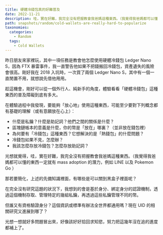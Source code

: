```yaml
---
title: 硬體冷錢包真的好難普及
date: 2022-11-21
description: 哇，實在好難，我完全沒有把握教會我爸媽這種東西。（我覺得我爸媽都可以懂的東西一定就有 mass adoption 的潛力，例如 LINE 以及 Pokemon Go ）
path: snapshots/random/cold-wallets-are-really-hard-to-popularize
taxonomies:
  categories: 
    - Random
  tags: 
    - Cold Wallets
---
```


昨日朋友來家裡玩，其中一項任務是教會他怎麼使用硬體冷錢包 Ledger Nano S，因為 FTX 暴雷事件，我一直警告他如果不把錢搬回冷錢包，資產遺失的風險會很高。剛好我在 2018 入坑時，一次買了兩個 Ledger Nano S，其中有一個一直閒置不用，就想說先借他用用。

趁這機會，剛好可以從一個外行人、純新手的角度，體驗看看「硬體冷錢包」這種東西的普及障礙到底有多大。

在體驗過程中我發現，要能夠「放心地」使用這種東西，可能至少要對下列概念都有基礎的理解（或有意願放在心上）：

- 什麼是私鑰？什麼是助記詞？他們之間的關係是什麼？
- 區塊鏈帳本的意義是什麼，你的幣是「放在」哪裏？（並非放在錢包裡）
- 為何要有「冷錢包」這種東西？它想解決的是「熱錢包」的什麼問題？
- 冷錢包如果不見，怎麼辦？
- 我該怎麼存放冷錢包？怎麼存放助記詞？

光想就覺得，哇，實在好難，我完全沒有把握教會我爸媽這種東西。（我覺得我爸媽都可以懂的東西一定就有 mass adoption 的潛力，例如 LINE 以及 Pokemon Go ）

那若要簡化，上述的先備知識裡面，有哪些是可以關到黑盒子裡面呢？

在完全沒有研究這題的狀況下，我想到的會是基於身分、綁定身分的認證機制，透過這個機制存取、管理特定的幾組私鑰，再透過這些私鑰管理不同的幣。

但誰又有資格驗證身分？這個資訊或標準有辦法全世界都通用嗎？現在 UID 的相關研究又進展到哪了？

光想一想就好多問題冒出來，好像該好好拾回求知慾，努力把這幾年沒在追的進度都補上了。
